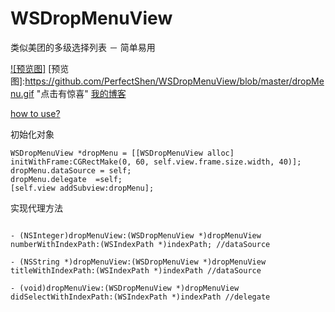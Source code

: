 # WSDropMenuView
类似美团的多级选择列表 － 简单易用



[![预览图]](http://www.cnblogs.com/Seeulater/)
[预览图]:https://github.com/PerfectShen/WSDropMenuView/blob/master/dropMenu.gif "点击有惊喜"
[我的博客](http://www.cnblogs.com/Seeulater/ "点击有惊喜")


 [how to use?](http://www.cnblogs.com/Seeulater/)
 
  
  初始化对象
   
``` OC
WSDropMenuView *dropMenu = [[WSDropMenuView alloc] initWithFrame:CGRectMake(0, 60, self.view.frame.size.width, 40)];
dropMenu.dataSource = self;
dropMenu.delegate  =self;
[self.view addSubview:dropMenu];  

```

  实现代理方法
```OC

- (NSInteger)dropMenuView:(WSDropMenuView *)dropMenuView numberWithIndexPath:(WSIndexPath *)indexPath; //dataSource

- (NSString *)dropMenuView:(WSDropMenuView *)dropMenuView titleWithIndexPath:(WSIndexPath *)indexPath //dataSource

- (void)dropMenuView:(WSDropMenuView *)dropMenuView didSelectWithIndexPath:(WSIndexPath *)indexPath //delegate
```

 
 

